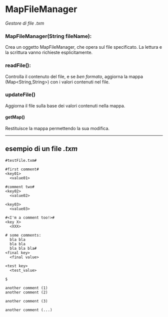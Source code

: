 # MapFileManager
*Gestore di file .txm*

### MapFileManager(String fileName):
Crea un oggetto MapFileManager, che opera sul file specificato. La lettura e la scrittura vanno richieste esplicitamente.

### readFile():
Controlla il contenuto del file, e se *ben formato*, aggiorna la mappa (Map<String,String>) con i valori contenuti nel file.

### updateFile()
Aggiorna il file sulla base dei valori contenuti nella mappa.

#### getMap()
Restituisce la mappa permettendo la sua modifica.

---

## esempio di un file *.txm*

```
#testFile.txm#

#first comment#
<key01>
  <value01>

#comment two#
<key02>
  <value02>

<key03>
  <value03>

#<I'm a comment too!>#
<key X>
  <XXX>

# some comments:
  bla bla
  bla bla
  bla bla bla#
<final key>
  <final value>

<test key>
  <test_value>

$

another comment (1)
another comment (2)

another comment (3)

another comment (...)
```
